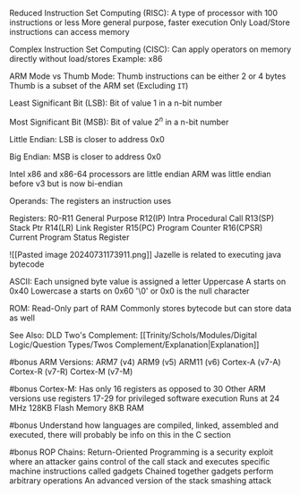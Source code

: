 Reduced Instruction Set Computing (RISC):
	A type of processor with 100 instructions or less
	More general purpose, faster execution
	Only Load/Store instructions can access memory

Complex Instruction Set Computing (CISC):
	Can apply operators on memory directly without load/stores
	Example: x86

ARM Mode vs Thumb Mode:
	Thumb instructions can be either 2 or 4 bytes
	Thumb is a subset of the ARM set (Excluding `IT`)

Least Significant Bit (LSB):
	Bit of value 1 in a n-bit number

Most Significant Bit (MSB):
	Bit of value $2^n$ in a n-bit number

Little Endian:
	LSB is closer to address 0x0

Big Endian: 
	MSB is closer to address 0x0

Intel x86 and x86-64 processors are little endian
ARM was little endian before v3 but is now bi-endian

Operands:
	The registers an instruction uses

Registers:
	R0-R11 General Purpose
	R12(IP) Intra Procedural Call
	R13(SP) Stack Ptr
	R14(LR) Link Register
	R15(PC) Program Counter
	R16(CPSR) Current Program Status Register

![[Pasted image 20240731173911.png]]
	Jazelle is related to executing java bytecode

ASCII:
	Each unsigned byte value is assigned a letter
	Uppercase A starts on 0x40
	Lowercase a starts on 0x60
	'\0' or 0x0 is the null character

ROM:
	Read-Only part of RAM
	Commonly stores bytecode but can store data as well

See Also:
	DLD Two's Complement: [[Trinity/Schols/Modules/Digital Logic/Question Types/Twos Complement/Explanation|Explanation]]

#bonus
ARM Versions:
	ARM7 (v4)
	ARM9 (v5)
	ARM11 (v6)
	Cortex-A (v7-A)
	Cortex-R (v7-R)
	Cortex-M (v7-M)

#bonus 
Cortex-M:
	Has only 16 registers as opposed to 30
	Other ARM versions use registers 17-29 for privileged software execution 
	Runs at 24 MHz
	128KB Flash Memory
	8KB RAM

#bonus
Understand how languages are compiled, linked, assembled and executed, there will probably be info on this in the C section

#bonus 
ROP Chains:
	Return-Oriented Programming is a security exploit where an attacker gains control of the call stack and executes specific machine instructions called gadgets
	Chained together gadgets perform arbitrary operations
	An advanced version of the stack smashing attack